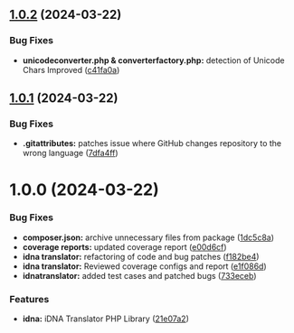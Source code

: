 ## [1.0.2](https://github.com/centralnicgroup-opensource/rtldev-middleware-php-idna-translator/compare/v1.0.1...v1.0.2) (2024-03-22)


### Bug Fixes

* **unicodeconverter.php & converterfactory.php:** detection of Unicode Chars Improved ([c41fa0a](https://github.com/centralnicgroup-opensource/rtldev-middleware-php-idna-translator/commit/c41fa0a439c63243487b9c1b4e75650745e82e26))

## [1.0.1](https://github.com/centralnicgroup-opensource/rtldev-middleware-php-idna-translator/compare/v1.0.0...v1.0.1) (2024-03-22)


### Bug Fixes

* **.gitattributes:** patches issue where GitHub changes repository to the wrong language ([7dfa4ff](https://github.com/centralnicgroup-opensource/rtldev-middleware-php-idna-translator/commit/7dfa4ff65e5ab9f69b403688729b3a0f38630c2c))

# 1.0.0 (2024-03-22)


### Bug Fixes

* **composer.json:** archive unnecessary files from package ([1dc5c8a](https://github.com/centralnicgroup-opensource/rtldev-middleware-php-idna-translator/commit/1dc5c8a4436c34a7b6ab7fb29c5e6171e0065e4e))
* **coverage reports:** updated coverage report ([e00d6cf](https://github.com/centralnicgroup-opensource/rtldev-middleware-php-idna-translator/commit/e00d6cfef1ea4b61f908084ab83b439b0a6e54a3))
* **idna translator:** refactoring of code and bug patches ([f182be4](https://github.com/centralnicgroup-opensource/rtldev-middleware-php-idna-translator/commit/f182be4b2759a9c694630fb26d67097f9ab0aa7c))
* **idna translator:** Reviewed coverage configs and report ([e1f086d](https://github.com/centralnicgroup-opensource/rtldev-middleware-php-idna-translator/commit/e1f086dc299c9a3c9da80ba4cec3fdf6f630acf5))
* **idnatranslator:** added test cases and patched bugs ([733eceb](https://github.com/centralnicgroup-opensource/rtldev-middleware-php-idna-translator/commit/733eceb596c602fb1b3a424e8f5a9de92bd0d9d3))


### Features

* **idna:** iDNA Translator PHP Library ([21e07a2](https://github.com/centralnicgroup-opensource/rtldev-middleware-php-idna-translator/commit/21e07a23d2de5259ca6148918feb39ff475e9a41))

